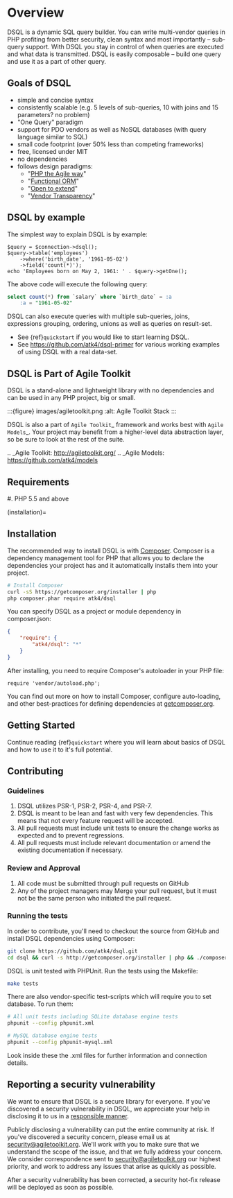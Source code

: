 # Overview

DSQL is a dynamic SQL query builder. You can write multi-vendor queries in PHP
profiting from better security, clean syntax and most importantly – sub-query
support. With DSQL you stay in control of when queries are executed and what
data is transmitted. DSQL is easily composable – build one query and use it as
a part of other query.

## Goals of DSQL

- simple and concise syntax
- consistently scalable (e.g. 5 levels of sub-queries, 10 with joins and 15
  parameters? no problem)
- "One Query" paradigm
- support for PDO vendors as well as NoSQL databases (with query language
  similar to SQL)
- small code footprint (over 50% less than competing frameworks)
- free, licensed under MIT
- no dependencies
- follows design paradigms:
  - "[PHP the Agile way](https://github.com/atk4/dsql/wiki/PHP-the-Agile-way)"
  - "[Functional ORM](https://github.com/atk4/dsql/wiki/Functional-ORM)"
  - "[Open to extend](https://github.com/atk4/dsql/wiki/Open-to-Extend)"
  - "[Vendor Transparency](https://github.com/atk4/dsql/wiki/Vendor-Transparency)"

## DSQL by example

The simplest way to explain DSQL is by example:

```
$query = $connection->dsql();
$query->table('employees')
    ->where('birth_date', '1961-05-02')
    ->field('count(*)');
echo 'Employees born on May 2, 1961: ' . $query->getOne();
```

The above code will execute the following query:

```sql
select count(*) from `salary` where `birth_date` = :a
    :a = "1961-05-02"
```

DSQL can also execute queries with multiple sub-queries, joins, expressions
grouping, ordering, unions as well as queries on result-set.

- See {ref}`quickstart` if you would like to start learning DSQL.
- See https://github.com/atk4/dsql-primer for various working
  examples of using DSQL with a real data-set.

## DSQL is Part of Agile Toolkit

DSQL is a stand-alone and lightweight library with no dependencies and can be
used in any PHP project, big or small.

:::{figure} images/agiletoolkit.png
:alt: Agile Toolkit Stack
:::

DSQL is also a part of `Agile Toolkit`_ framework and works best with
`Agile Models`_. Your project may benefit from a higher-level data abstraction
layer, so be sure to look at the rest of the suite.

.. _Agile Toolkit: http://agiletoolkit.org/
.. _Agile Models: https://github.com/atk4/models

## Requirements

#. PHP 5.5 and above

(installation)=

## Installation

The recommended way to install DSQL is with
[Composer](http://getcomposer.org). Composer is a dependency management tool
for PHP that allows you to declare the dependencies your project has and it
automatically installs them into your project.

```bash
# Install Composer
curl -sS https://getcomposer.org/installer | php
php composer.phar require atk4/dsql
```

You can specify DSQL as a project or module dependency in composer.json:

```json
{
    "require": {
        "atk4/dsql": "*"
    }
}
```

After installing, you need to require Composer's autoloader in your PHP file:

```
require 'vendor/autoload.php';
```

You can find out more on how to install Composer, configure auto-loading, and
other best-practices for defining dependencies at
[getcomposer.org](http://getcomposer.org).

## Getting Started

Continue reading {ref}`quickstart` where you will learn about basics of DSQL
and how to use it to it's full potential.

## Contributing

### Guidelines

1. DSQL utilizes PSR-1, PSR-2, PSR-4, and PSR-7.
2. DSQL is meant to be lean and fast with very few dependencies. This means
   that not every feature request will be accepted.
3. All pull requests must include unit tests to ensure the change works as
   expected and to prevent regressions.
4. All pull requests must include relevant documentation or amend the existing
   documentation if necessary.

### Review and Approval

1. All code must be submitted through pull requests on GitHub
2. Any of the project managers may Merge your pull request, but it must not be
   the same person who initiated the pull request.

### Running the tests

In order to contribute, you'll need to checkout the source from GitHub and
install DSQL dependencies using Composer:

```bash
git clone https://github.com/atk4/dsql.git
cd dsql && curl -s http://getcomposer.org/installer | php && ./composer.phar install --dev
```

DSQL is unit tested with PHPUnit. Run the tests using the Makefile:

```bash
make tests
```

There are also vendor-specific test-scripts which will require you to
set database. To run them:

```bash
# All unit tests including SQLite database engine tests
phpunit --config phpunit.xml

# MySQL database engine tests
phpunit --config phpunit-mysql.xml
```

Look inside these the .xml files for further information and connection details.

## Reporting a security vulnerability

We want to ensure that DSQL is a secure library for everyone. If you've
discovered a security vulnerability in DSQL, we appreciate your help in
disclosing it to us in a [responsible manner](http://en.wikipedia.org/wiki/Responsible_disclosure).

Publicly disclosing a vulnerability can put the entire community at risk. If
you've discovered a security concern, please email us at
security@agiletoolkit.org. We'll work with you to make sure that we understand
the scope of the issue, and that we fully address your concern. We consider
correspondence sent to security@agiletoolkit.org our highest priority, and work
to address any issues that arise as quickly as possible.

After a security vulnerability has been corrected, a security hot-fix release
will be deployed as soon as possible.
